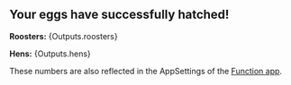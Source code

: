 ## Your eggs have successfully hatched!

**Roosters:** {Outputs.roosters}

**Hens:** {Outputs.hens}

These numbers are also reflected in the AppSettings of the
[Function app](https://ms.portal.azure.com/#resource/subscriptions/{SubscriptionId}/resourceGroups/{ResourceGroup.Name}/providers/Microsoft.Web/sites/{Outputs.functionAppName}/application).